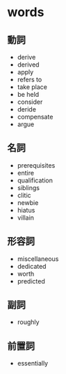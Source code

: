 # words

## 動詞
* derive
* derived
* apply
* refers to
* take place
* be held
* consider
* deride
* compensate
* argue

## 名詞
* prerequisites
* entire
* qualification
* siblings
* clitic
* newbie
* hiatus
* villain

## 形容詞
* miscellaneous
* dedicated
* worth
* predicted

## 副詞
* roughly

## 前置詞
* essentially
